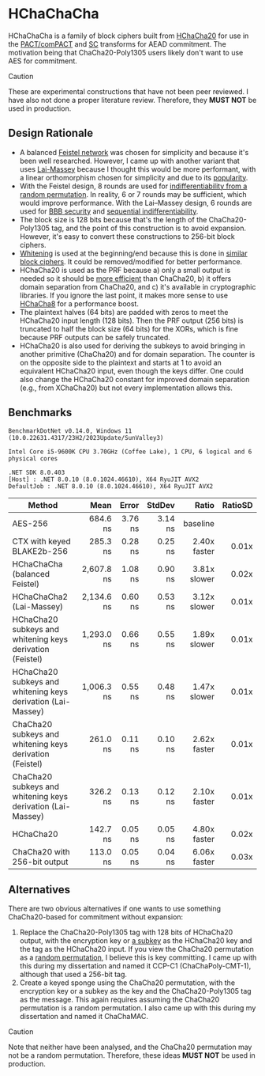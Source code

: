 # HChaChaCha
HChaChaCha is a family of block ciphers built from [HChaCha20](https://datatracker.ietf.org/doc/html/draft-irtf-cfrg-xchacha#section-2.2) for use in the [PACT/comPACT](https://eprint.iacr.org/2024/1382) and [SC](https://eprint.iacr.org/2024/875) transforms for AEAD commitment. The motivation being that ChaCha20-Poly1305 users likely don't want to use AES for commitment.

> [!CAUTION]
> These are experimental constructions that have not been peer reviewed. I have also not done a proper literature review. Therefore, they **MUST NOT** be used in production.

## Design Rationale
- A balanced [Feistel network](https://en.wikipedia.org/wiki/Feistel_cipher) was chosen for simplicity and because it's been well researched. However, I came up with another variant that uses [Lai-Massey](https://en.wikipedia.org/wiki/Lai%E2%80%93Massey_scheme) because I thought this would be more performant, with a linear orthomorphism chosen for simplicity and due to its [popularity](https://link.springer.com/chapter/10.1007/978-3-540-30564-4_8).
- With the Feistel design, 8 rounds are used for [indifferentiability from a random permutation](https://eprint.iacr.org/2015/1069). In reality, 6 or 7 rounds may be sufficient, which would improve performance. With the Lai–Massey design, 6 rounds are used for [BBB security](https://eprint.iacr.org/2023/1834) and [sequential indifferentiability](https://link.springer.com/article/10.1007/s10623-024-01361-6).
- The block size is 128 bits because that's the length of the ChaCha20-Poly1305 tag, and the point of this construction is to avoid expansion. However, it's easy to convert these constructions to 256-bit block ciphers.
- [Whitening](https://en.wikipedia.org/wiki/Key_whitening) is used at the beginning/end because this is done in [similar block ciphers](https://en.wikipedia.org/wiki/Twofish). It could be removed/modified for better performance.
- HChaCha20 is used as the PRF because a) only a small output is needed so it should be [more efficient](https://cr.yp.to/snuffle/xsalsa-20110204.pdf) than ChaCha20, b) it offers domain separation from ChaCha20, and c) it's available in cryptographic libraries. If you ignore the last point, it makes more sense to use [HChaCha8](https://eprint.iacr.org/2019/1492) for a performance boost.
- The plaintext halves (64 bits) are padded with zeros to meet the HChaCha20 input length (128 bits). Then the PRF output (256 bits) is truncated to half the block size (64 bits) for the XORs, which is fine because PRF outputs can be safely truncated.
- HChaCha20 is also used for deriving the subkeys to avoid bringing in another primitive (ChaCha20) and for domain separation. The counter is on the opposite side to the plaintext and starts at 1 to avoid an equivalent HChaCha20 input, even though the keys differ. One could also change the HChaCha20 constant for improved domain separation (e.g., from XChaCha20) but not every implementation allows this.

## Benchmarks
```
BenchmarkDotNet v0.14.0, Windows 11 (10.0.22631.4317/23H2/2023Update/SunValley3)

Intel Core i5-9600K CPU 3.70GHz (Coffee Lake), 1 CPU, 6 logical and 6 physical cores

.NET SDK 8.0.403
[Host] : .NET 8.0.10 (8.0.1024.46610), X64 RyuJIT AVX2
DefaultJob : .NET 8.0.10 (8.0.1024.46610), X64 RyuJIT AVX2
```

| Method                                                       |       Mean |   Error |  StdDev |        Ratio | RatioSD |
| ------------------------------------------------------------ | ---------: | ------: | ------: | -----------: | ------: |
| AES-256                                                      |   684.6 ns | 3.76 ns | 3.14 ns |     baseline |         |
| CTX with keyed BLAKE2b-256                                   |   285.3 ns | 0.28 ns | 0.25 ns | 2.40x faster |   0.01x |
| HChaChaCha (balanced Feistel)                                | 2,607.8 ns | 1.08 ns | 0.90 ns | 3.81x slower |   0.02x |
| HChaChaCha2 (Lai-Massey)                                     | 2,134.6 ns | 0.60 ns | 0.53 ns | 3.12x slower |   0.01x |
| HChaCha20 subkeys and whitening keys derivation (Feistel)    | 1,293.0 ns | 0.66 ns | 0.55 ns | 1.89x slower |   0.01x |
| HChaCha20 subkeys and whitening keys derivation (Lai-Massey) | 1,006.3 ns | 0.55 ns | 0.48 ns | 1.47x slower |   0.01x |
| ChaCha20 subkeys and whitening keys derivation (Feistel)     |   261.0 ns | 0.11 ns | 0.10 ns | 2.62x faster |   0.01x |
| ChaCha20 subkeys and whitening keys derivation (Lai-Massey)  |   326.2 ns | 0.13 ns | 0.12 ns | 2.10x faster |   0.01x |
| HChaCha20                                                    |   142.7 ns | 0.05 ns | 0.05 ns | 4.80x faster |   0.02x |
| ChaCha20 with 256-bit output                                 |   113.0 ns | 0.05 ns | 0.04 ns | 6.06x faster |   0.03x |

## Alternatives
There are two obvious alternatives if one wants to use something ChaCha20-based for commitment without expansion:

1. Replace the ChaCha20-Poly1305 tag with 128 bits of HChaCha20 output, with the encryption key or [a subkey](https://github.com/samuel-lucas6/kcChaCha20-Poly1305) as the HChaCha20 key and the tag as the HChaCha20 input. If you view the ChaCha20 permutation as a [random permutation](https://eprint.iacr.org/2020/1049), I believe this is key committing. I came up with this during my dissertation and named it CCP-C1 (ChaChaPoly-CMT-1), although that used a 256-bit tag.
2. Create a keyed sponge using the ChaCha20 permutation, with the encryption key or a subkey as the key and the ChaCha20-Poly1305 tag as the message. This again requires assuming the ChaCha20 permutation is a random permutation. I also came up with this during my dissertation and named it ChaChaMAC.

> [!CAUTION]
> Note that neither have been analysed, and the ChaCha20 permutation may not be a random permutation. Therefore, these ideas **MUST NOT** be used in production.
